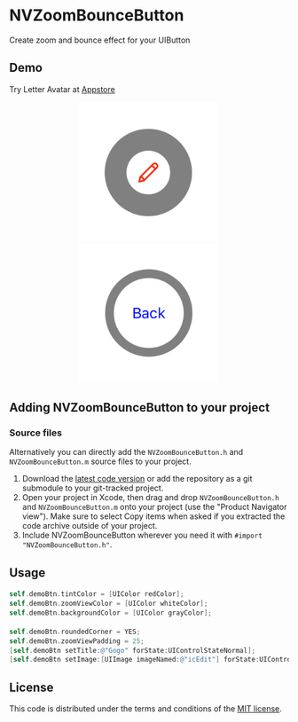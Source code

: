 # NVZoomBounceButton

Create zoom and bounce effect for your UIButton


## Demo

Try Letter Avatar at [Appstore](https://itunes.apple.com/us/app/letter-avatar/id1047376144?ls=1&mt=8)

<p align="center">
<img src="Screenshots/screenshot_1.gif" width="50%">&nbsp;
<img src="Screenshots/screenshot_2.gif" width="50%">&nbsp;
</p>


## Adding NVZoomBounceButton to your project

### Source files

Alternatively you can directly add the `NVZoomBounceButton.h` and `NVZoomBounceButton.m` source files to your project.

1. Download the [latest code version](https://github.com/nhuanvd/NVZoomBounceButton/archive/master.zip) or add the repository as a git submodule to your git-tracked project. 
2. Open your project in Xcode, then drag and drop `NVZoomBounceButton.h` and `NVZoomBounceButton.m` onto your project (use the "Product Navigator view"). Make sure to select Copy items when asked if you extracted the code archive outside of your project. 
3. Include NVZoomBounceButton wherever you need it with `#import "NVZoomBounceButton.h"`.

## Usage

```objective-c
self.demoBtn.tintColor = [UIColor redColor];
self.demoBtn.zoomViewColor = [UIColor whiteColor];
self.demoBtn.backgroundColor = [UIColor grayColor];

self.demoBtn.roundedCorner = YES;
self.demoBtn.zoomViewPadding = 25;
[self.demoBtn setTitle:@"Gogo" forState:UIControlStateNormal];
[self.demoBtn setImage:[UIImage imageNamed:@"icEdit"] forState:UIControlStateNormal];
```


## License

This code is distributed under the terms and conditions of the [MIT license](LICENSE). 

